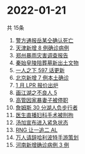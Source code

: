 # 2022-01-21
  共 15条

  <!-- BEGIN -->
  <!-- 最后更新时间:Fri Jan 21 2022 19:09:20 GMT+0000 (Coordinated Universal Time) -->
  1. [警方通报岳某仝确认死亡](https://www.zhihu.com/search?q=警方通报打工寻子)
1. [天津新增 8 例确诊病例](https://www.zhihu.com/search?q=天津疫情)
1. [郑州暴雨灾害调查报告](https://www.zhihu.com/search?q=郑州720特大暴雨)
1. [秦始皇陵陪葬墓新出土文物](https://www.zhihu.com/search?q=秦始皇陵)
1. [一人之下 597 话更新](https://www.zhihu.com/search?q=一人之下)
1. [北京新增 7 例本土确诊](https://www.zhihu.com/search?q=北京疫情)
1. [1 月 LPR 报价出炉](https://www.zhihu.com/search?q=LPR)
1. [画江湖之不良人 5](https://www.zhihu.com/search?q=不良人)
1. [高管因家暴妻子被停职](https://www.zhihu.com/search?q=高管家暴)
1. [詹姆斯 30 分湖人负步行者](https://www.zhihu.com/search?q=湖人)
1. [医生直播妇科手术被刑拘](https://www.zhihu.com/search?q=医生直播妇科手术)
1. [汤加宣布进入紧急状态](https://www.zhihu.com/search?q=汤加)
1. [RNG 让一追二 AL](https://www.zhihu.com/search?q=rng)
1. [万人请辞哈利波特手游策划](https://www.zhihu.com/search?q=请辞哈利波特策划)
1. [河南新增确诊病例 3 例](https://www.zhihu.com/search?q=河南疫情)
  <!-- END -->
  